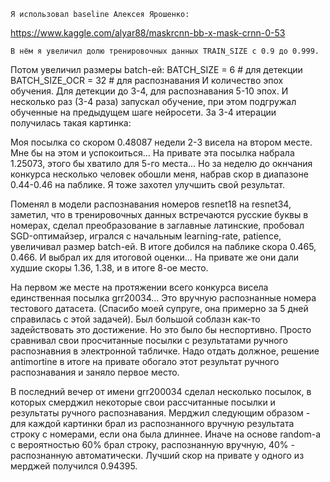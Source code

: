 	Я использовал baseline Алексея Ярошенко:
https://www.kaggle.com/alyar88/maskrcnn-bb-x-mask-crnn-0-53

	В нём я увеличил долю тренировочных данных TRAIN_SIZE с 0.9 до 0.999.
Потом увеличил размеры batch-ей:
BATCH_SIZE = 6 		# для детекции 
BATCH_SIZE_OCR = 32 # для распознавания
И количество эпох обучения. Для детекции до 3-4, для распознавания 5-10 эпох.
И несколько раз (3-4 раза) запускал обучение, при этом подгружал обученные на предыдущем шаге нейросети.
За 3-4 итерации получилась такая картинка:

Моя посылка со скором 0.48087 недели 2-3 висела на втором месте.
Мне бы на этом и успокоиться... На привате эта посылка набрала 1.25073, этого бы хватило для 5-го места...
Но за неделю до окнчания конкурса несколько человек обошли меня, набрав скор в диапазоне 0.44-0.46 на паблике.
Я тоже захотел улучшить свой результат.

Поменял в модели распознавания номеров resnet18 на resnet34, заметил, что в тренировочных данных встречаются русские буквы в номерах,
сделал преобразование в заглавные латинские, пробовал SGD-оптимайзер, игрался с начальным learning-rate, patience, увеличивал размер batch-ей.
В итоге добился на паблике скора 0.465, 0.466. И выбрал их для итоговой оценки... На привате же они дали худшие скоры 1.36, 1.38, и в итоге 8-ое место.

На первом же месте на протяжении всего конкурса висела единственная посылка grr20034... Это вручную распознанные номера тестового датасета. 
(Спасибо моей супруге, она примерно за 5 дней справилась с этой задачей). Был большой соблазн как-то задействовать это достижение. Но это было бы неспортивно.
Просто сравнивал свои просчитанные посылки с результатами ручного распознавния в электронной табличке.
Надо отдать должное, решение antimortine в итоге на привате обогало этот результат ручного распознавания и заняло первое место.

В последний вечер от имени grr200034 сделал несколько посылок, в которых смерджил некоторые свои рассчитанные посылки и результаты ручного распознавания.
Мерджил следующим образом - для каждой картинки брал из распознанного вручную результата строку с номерами, если она была длиннее. Иначе на основе random-а
с вероятностью 60% брал строку, распознанную вручную, 40% - распознанную автоматически.
Лучший скор на привате у одного из мерджей получился 0.94395.


